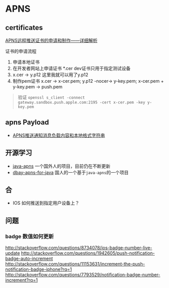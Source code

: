 # APNS

## certificates

[APNS远程推送证书的申请和制作——详细解析](http://my.oschina.net/u/1245365/blog/297913#OSC_h1_7)

证书的申请流程  
1. 申请本地证书
2. 在开发者网站上申请证书 *.cer dev证书只用于指定测试设备
3. x.cer -> y.p12 这里我就可以用了y.p12
4. 制作pem证书 x.cer -> x-cer.pem; y.p12 -nocer-> y-key.pem; x-cer.pem + y-key.pem -> push.pem

> 验证 `openssl s_client -connect gateway.sandbox.push.apple.com:2195 -cert x-cer.pem -key y-key.pem`

## apns Payload

- [APNS推送通知消息负载内容和本地格式字符串](http://www.cnblogs.com/taintain1984/p/3727440.html)



## 开源学习

- [java-apns](https://github.com/notnoop/java-apns) 一个国外人的项目，目前仍在不断更新
- [dbay-apns-for-java](https://github.com/RamosLi/dbay-apns-for-java) 国人的一个基于`java-apns`的一个项目

## 合

* IOS 如何推送到指定用户设备上？

## 问题

### badge 数值如何更新

http://stackoverflow.com/questions/8734078/ios-badge-number-live-update
http://stackoverflow.com/questions/1942605/push-notification-badge-auto-increment
http://stackoverflow.com/questions/11153631/increment-the-push-notification-badge-iphone?rq=1
http://stackoverflow.com/questions/7793529/notification-badge-number-increment?rq=1


